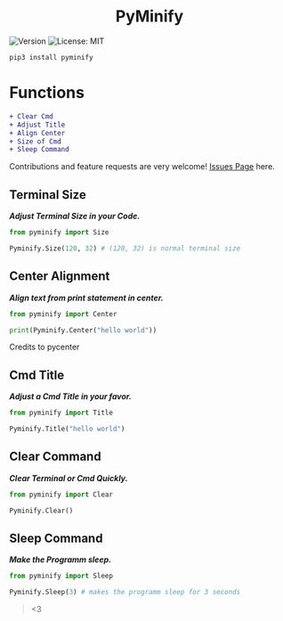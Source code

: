<h1 align="center">PyMinify</h1>
<p>
  <img alt="Version" src="https://img.shields.io/badge/version-1.0-blue.svg?cacheSeconds=2592000" />
  <img alt="License: MIT" src="https://img.shields.io/github/license/vyzv/satispy" />
</p>

```
pip3 install pyminify
```

# Functions

```diff
+ Clear Cmd
+ Adjust Title
+ Align Center
+ Size of Cmd
+ Sleep Command
```
Contributions and feature requests are very welcome! [Issues Page](https://github.com/vyzv/satispy/issues) here.

## Terminal Size
<p><i><strong>Adjust Terminal Size in your Code.</strong></i></p>

```python
from pyminify import Size

Pyminify.Size(120, 32) # (120, 32) is normal terminal size
```

## Center Alignment
<p><i><strong>Align text from print statement in center.</strong></i></p>

```python
from pyminify import Center

print(Pyminify.Center("hello world"))
```
Credits to pycenter

## Cmd Title
<p><i><strong>Adjust a Cmd Title in your favor.</strong></i></p>

```python
from pyminify import Title

Pyminify.Title("hello world")
```

## Clear Command
<p><i><strong>Clear Terminal or Cmd Quickly.</strong></i></p>

```python
from pyminify import Clear

Pyminify.Clear()
```

## Sleep Command
<p><i><strong>Make the Programm sleep.</strong></i></p>

```python
from pyminify import Sleep

Pyminify.Sleep(3) # makes the programm sleep for 3 seconds
```
> <3
